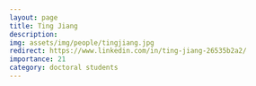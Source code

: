 ```yaml
---
layout: page
title: Ting Jiang
description:
img: assets/img/people/tingjiang.jpg
redirect: https://www.linkedin.com/in/ting-jiang-26535b2a2/
importance: 21
category: doctoral students
---
```



